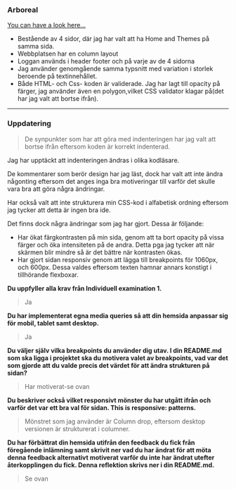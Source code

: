   ### Arboreal
  [You can have a look here...](https://maia313.github.io/Arboreal/ 'Click to see the livepage')

   * Bestående av 4 sidor, där jag har valt att ha Home and Themes på samma sida.
   * Webbplatsen har en column layout
   * Loggan används i header footer och på varje av de 4 sidorna
   * Jag använder genomgående samma typsnitt med variation i storlek beroende på textinnehållet.
   * Både HTML- och Css- koden är validerade. Jag har lagt till opacity på färger, 
   jag använder även en polygon,vilket CSS    validator klagar på(det har jag valt att bortse ifrån). 

-------
  ### Uppdatering

  > De synpunkter som har att göra med indenteringen har jag valt att bortse ifrån eftersom koden är korrekt indenterad.    
  
  Jag har upptäckt att indenteringen ändras i olika kodläsare.

  De kommentarer som berör design har jag läst, dock har valt att inte ändra någonting eftersom det anges inga bra 
  motiveringar till varför det skulle vara bra att göra några ändringar.

  Har också valt att inte strukturera min CSS-kod i alfabetisk ordning eftersom jag tycker att detta är ingen bra ide.


  Det finns dock några ändringar som jag har gjort. Dessa är följande:

  * Har ökat färgkontrasten på min sida, genom att ta bort opacity på vissa färger och öka intensiteten på de andra. Detta pga jag tycker att när skärmen blir mindre så är det bättre när kontrasten ökas.
  * Har gjort sidan responsiv genom att lägga till breakpoints för 1060px, och 600px. Dessa valdes eftersom texten hamnar annars konstigt i tillhörande flexboxar.

  **Du uppfyller alla krav från Individuell examination 1.** 
  > Ja

  **Du har implementerat egna media queries så att din hemsida anpassar sig för mobil, tablet samt desktop.**
  > Ja

  **Du väljer själv vilka breakpoints du använder dig utav. I din README.md som ska ligga i projektet ska 
  du motivera valet av breakpoints, vad var det som gjorde att du valde precis det värdet för att ändra strukturen på sidan?**  
  > Har motiverat-se ovan

  **Du beskriver också vilket responsivt mönster du har utgått ifrån och varför det var ett bra val för sidan. This is responsive: patterns.**
  > Mönstret som jag använder är Column drop, eftersom desktop versionen är strukturerat i columner.

  **Du har förbättrat din hemsida utifrån den feedback du fick från föregående inlämning samt skrivit ner vad du har 
  ändrat för att möta denna feedback alternativt motiverat varför du inte har ändrat utefter återkopplingen du fick. Denna reflektion skrivs ner i din README.md.**
  > Se ovan






